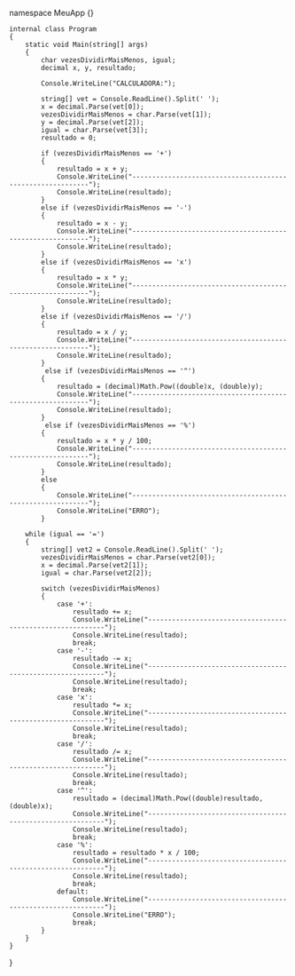 namespace MeuApp
{}  

    internal class Program
    {
        static void Main(string[] args)
        {
            char vezesDividirMaisMenos, igual;
            decimal x, y, resultado;

            Console.WriteLine("CALCULADORA:");

            string[] vet = Console.ReadLine().Split(' ');
            x = decimal.Parse(vet[0]);
            vezesDividirMaisMenos = char.Parse(vet[1]);
            y = decimal.Parse(vet[2]);
            igual = char.Parse(vet[3]);
            resultado = 0;

            if (vezesDividirMaisMenos == '+')
            {
                resultado = x + y;
                Console.WriteLine("-----------------------------------------------------------");
                Console.WriteLine(resultado);
            }
            else if (vezesDividirMaisMenos == '-')
            {
                resultado = x - y;
                Console.WriteLine("-----------------------------------------------------------");
                Console.WriteLine(resultado);
            }
            else if (vezesDividirMaisMenos == 'x')
            {
                resultado = x * y;
                Console.WriteLine("-----------------------------------------------------------");
                Console.WriteLine(resultado);
            }
            else if (vezesDividirMaisMenos == '/')
            {
                resultado = x / y;
                Console.WriteLine("-----------------------------------------------------------");
                Console.WriteLine(resultado);
            }
             else if (vezesDividirMaisMenos == '^')
            {
                resultado = (decimal)Math.Pow((double)x, (double)y);
                Console.WriteLine("-----------------------------------------------------------");
                Console.WriteLine(resultado);
            }
             else if (vezesDividirMaisMenos == '%')
            {
                resultado = x * y / 100;
                Console.WriteLine("-----------------------------------------------------------");
                Console.WriteLine(resultado);
            }
            else
            {
                Console.WriteLine("-----------------------------------------------------------");
                Console.WriteLine("ERRO");
            }

        while (igual == '=')
        {
            string[] vet2 = Console.ReadLine().Split(' ');
            vezesDividirMaisMenos = char.Parse(vet2[0]);
            x = decimal.Parse(vet2[1]);
            igual = char.Parse(vet2[2]);

            switch (vezesDividirMaisMenos)
            {
                case '+':
                    resultado += x;
                    Console.WriteLine("-----------------------------------------------------------");
                    Console.WriteLine(resultado);
                    break;
                case '-':
                    resultado -= x;
                    Console.WriteLine("-----------------------------------------------------------");
                    Console.WriteLine(resultado);
                    break;
                case 'x':
                    resultado *= x;
                    Console.WriteLine("-----------------------------------------------------------");
                    Console.WriteLine(resultado);
                    break;
                case '/':
                    resultado /= x;
                    Console.WriteLine("-----------------------------------------------------------");
                    Console.WriteLine(resultado);
                    break;
                case '^':
                    resultado = (decimal)Math.Pow((double)resultado, (double)x);
                    Console.WriteLine("-----------------------------------------------------------");
                    Console.WriteLine(resultado);
                    break;
                case '%':
                    resultado = resultado * x / 100;
                    Console.WriteLine("-----------------------------------------------------------");
                    Console.WriteLine(resultado);
                    break;
                default:
                    Console.WriteLine("-----------------------------------------------------------");
                    Console.WriteLine("ERRO");
                    break;
            }
        }
    }
}
